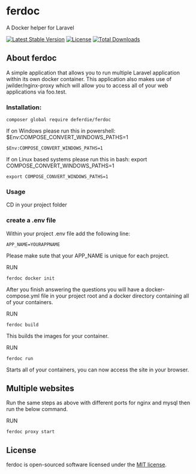 # ferdoc
A Docker helper for Laravel

[![Latest Stable Version](https://poser.pugx.org/deferdie/ferdoc/v/stable)](https://packagist.org/packages/deferdie/ferdoc) [![License](https://poser.pugx.org/deferdie/ferdoc/license)](https://packagist.org/packages/deferdie/ferdoc) [![Total Downloads](https://poser.pugx.org/deferdie/ferdoc/downloads)](https://packagist.org/packages/deferdie/ferdoc)

## About ferdoc

A simple application that allows you to run multiple Laravel application within its own docker container. 
This application also makes use of jwilder/nginx-proxy which will allow you to access all of your web applications via foo.test.

### Installation:

    composer global require deferdie/ferdoc
    
If on Windows please run this in powershell: $Env:COMPOSE_CONVERT_WINDOWS_PATHS=1

    $Env:COMPOSE_CONVERT_WINDOWS_PATHS=1
    
If on Linux based systems please run this in bash: export COMPOSE_CONVERT_WINDOWS_PATHS=1

    export COMPOSE_CONVERT_WINDOWS_PATHS=1

### Usage
CD in your project folder

### create a .env file
Within your project .env file add the following line: 

    APP_NAME=YOURAPPNAME

Please make sute that your APP_NAME is unique for each project.

RUN

    ferdoc docker init
    
After you finish answering the questions you will have a docker-compose.yml file in your project root and a docker directory containing all of your containers.

RUN

    ferdoc build

This builds the images for your container.

RUN

    ferdoc run

Starts all of your containers, you can now access the site in your browser.


## Multiple websites
Run the same steps as above with different ports for nginx and mysql then run the below command.

RUN

    ferdoc proxy start

## License

ferdoc is open-sourced software licensed under the [MIT license](https://opensource.org/licenses/MIT).
